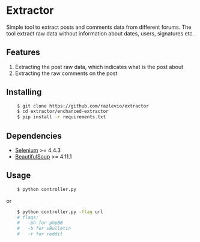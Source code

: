 # Extractor

Simple tool to extract posts and comments data from different forums. The tool extract raw data without information about dates, users, signatures etc.

## Features

1.  Extracting the post raw data, which indicates what is the post about
2.  Extracting the raw comments on the post


## Installing
```bash
    $ git clone https://github.com/razlevio/extractor
    $ cd extractor/enchanced-extractor
    $ pip install -r requirements.txt
```

## Dependencies

* [Selenium](https://www.selenium.dev/) >= 4.4.3
* [BeautifulSoup](https://www.crummy.com/software/BeautifulSoup/) >= 4.11.1


## Usage
```bash
    $ python controller.py
```
or
```bash
    $ python controller.py -flag url
    # flags:
    #   -ph for phpBB
    #   -b for vBulletin
    #   -r for reddit
```
